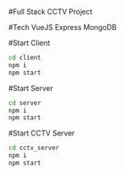 #Full Stack CCTV Project

#Tech
VueJS
Express
MongoDB

#Start Client
```bash
cd client
npm i
npm start
```

#Start Server
```bash
cd server
npm i
npm start
```

#Start CCTV Server
```bash
cd cctv_server
npm i
npm start
```